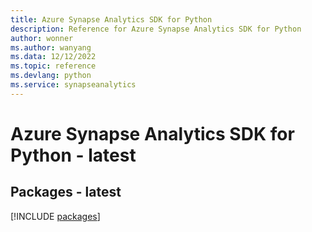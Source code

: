 ```yaml
---
title: Azure Synapse Analytics SDK for Python
description: Reference for Azure Synapse Analytics SDK for Python
author: wonner
ms.author: wanyang
ms.data: 12/12/2022
ms.topic: reference
ms.devlang: python
ms.service: synapseanalytics
---
```

# Azure Synapse Analytics SDK for Python - latest
## Packages - latest
[!INCLUDE [packages](synapse-analytics-index.md)]